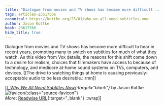 ```yaml
---
title: "Dialogue from movies and TV shows has become more difficult ..."
tags: articles-23617566
canonical: https://kottke.org/23/01/why-we-all-need-subtitles-now
author: Jason Kottke
book: 23617566
hide_title: true
---
```


Dialogue from movies and TV shows has become more difficult to hear in recent years, prompting many to switch on subtitles for much of what they watch. As this video from Vox details, the reasons for this shift come down to a desire for realism, choices that filmmakers have access to because of technology, and mediocre at-home sound systems on TVs, computers, and devices.
[[The drive to watching things at home is causing previously-acceptable audio to be less desirable.::rmn]]


[[<cite>_[Why We All Need Subtitles Now](https://kottke.org/23/01/why-we-all-need-subtitles-now){:target="_blank"}_</cite> by Jason Kottke ![favicon](https://s2.googleusercontent.com/s2/favicons?domain=kottke.org){:class="source-favicon"}<br>
_More_: [Readwise URL](https://readwise.io/open/462510317){:target="_blank"}
::wrap]]
